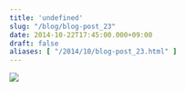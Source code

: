 ```yaml
---
title: 'undefined'
slug: "/blog/blog-post_23"
date: 2014-10-22T17:45:00.000+09:00
draft: false
aliases: [ "/2014/10/blog-post_23.html" ]
---
```


  

  
![](http://68.media.tumblr.com/8f8b3bd92f6fed8136ab1db914a3af55/tumblr_ndurs0Jdsy1rwrdpxo1_1280.jpg)